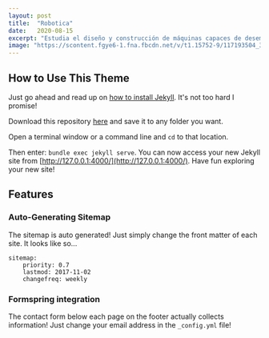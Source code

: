 ```yaml
---
layout: post
title:  "Robotica"
date:   2020-08-15
excerpt: "Estudia el diseño y construcción de máquinas capaces de desempeñar tareas realizadas por el ser humano ..."
image: "https://scontent.fgye6-1.fna.fbcdn.net/v/t1.15752-9/117193504_300210941287874_4158985824253109931_n.png?_nc_cat=101&_nc_sid=b96e70&_nc_ohc=DkNYn6OB_V0AX9DpQK6&_nc_ht=scontent.fgye6-1.fna&oh=68470d8180cb4caab6e78258baf2bf3b&oe=5F5FB99D"
---
```


## How to Use This Theme
Just go ahead and read up on [how to install Jekyll](https://jekyllrb.com/). It's not too hard I promise!

Download this repository [here](https://github.com/iwiedenm/jekyll-theme-massively) and save it to any folder you want.

Open a terminal window or a command line and ```cd``` to that location.

Then enter: ```bundle exec jekyll serve```. You can now access your new Jekyll site from [http://127.0.0.1:4000/](http://127.0.0.1:4000/). Have fun exploring your new site!

## Features
### Auto-Generating Sitemap
The sitemap is auto generated! Just simply change the front matter of each site. It looks like so...
```
sitemap:
    priority: 0.7
    lastmod: 2017-11-02
    changefreq: weekly
```
### Formspring integration
The contact form below each page on the footer actually collects information! Just change your email address in the ```_config.yml``` file!
